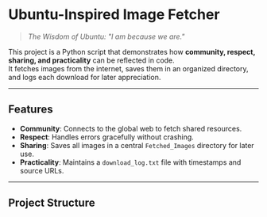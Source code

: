 # Ubuntu-Inspired Image Fetcher

> *The Wisdom of Ubuntu: "I am because we are."*  

This project is a Python script that demonstrates how **community, respect, sharing, and practicality** can be reflected in code.  
It fetches images from the internet, saves them in an organized directory, and logs each download for later appreciation.

---

##  Features

- **Community**: Connects to the global web to fetch shared resources.  
- **Respect**: Handles errors gracefully without crashing.  
- **Sharing**: Saves all images in a central `Fetched_Images` directory for later use.  
- **Practicality**: Maintains a `download_log.txt` file with timestamps and source URLs.

---

##  Project Structure


